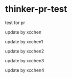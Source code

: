 # thinker-pr-test
test for pr

update by xcchen

update by xcchen1

update by xcchen2

update by xcchen3

update by xcchen4
